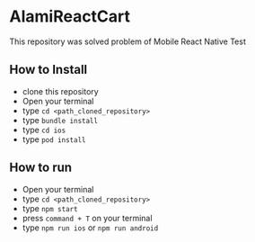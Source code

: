 # AlamiReactCart

This repository was solved problem of Mobile React Native Test

## How to Install

- clone this repository
- Open your terminal
- type `cd <path_cloned_repository>`
- type `bundle install`
- type `cd ios`
- type `pod install`

## How to run
- Open your terminal
- type `cd <path_cloned_repository>`
- type `npm start`
- press `command + T` on your terminal
- type `npm run ios` or `npm run android`
